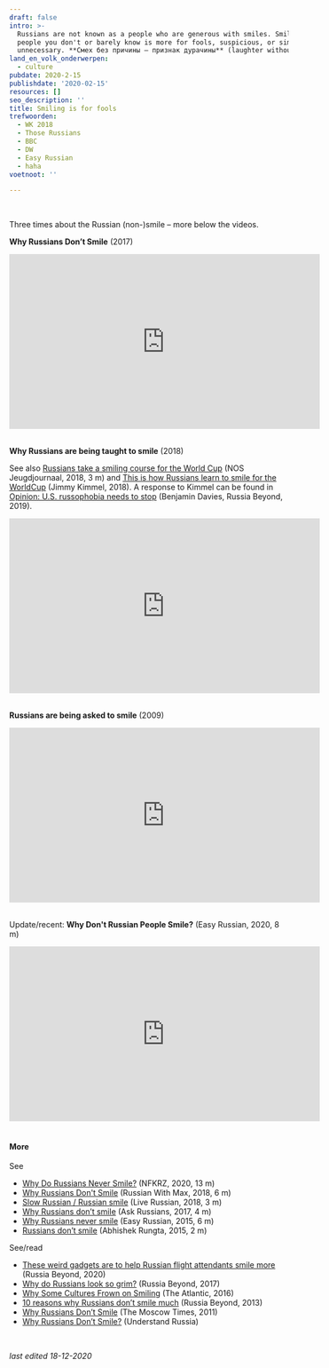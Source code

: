 ```yaml
---
draft: false
intro: >-
  Russians are not known as a people who are generous with smiles. Smiling at
  people you don't or barely know is more for fools, suspicious, or simply
  unnecessary. **Смех без причины – признак дурачины** (laughter without reason is a sign of foolishness). You could also say: Russians save their smiles for when they are truly sincere.
land_en_volk_onderwerpen:
  - culture
pubdate: 2020-2-15
publishdate: '2020-02-15'
resources: []
seo_description: ''
title: Smiling is for fools
trefwoorden:
  - WK 2018
  - Those Russians
  - BBC
  - DW
  - Easy Russian
  - haha
voetnoot: ''

---
```


<br/>

Three times about the Russian (non-)smile – more below the videos.

**Why Russians Don’t Smile** (2017)

<iframe width="560" height="315" src="https://www.youtube.com/embed/9ppaNB9tYs4" frameborder="0" allow="accelerometer; autoplay; encrypted-media; gyroscope; picture-in-picture" allowfullscreen></iframe>

<br/>
<br/>

**Why Russians are being taught to smile** (2018)

See also [Russians take a smiling course for the World Cup](https://www.youtube.com/watch?v=qqpAmDArXQg) (NOS Jeugdjournaal, 2018, 3 m) and [This is how Russians learn to smile for the WorldCup](https://twitter.com/jimmykimmel/status/1007599499911442434) (Jimmy Kimmel, 2018). A response to Kimmel can be found in [Opinion: U.S. russophobia needs to stop](https://www.rbth.com/lifestyle/331138-american-russophobia) (Benjamin Davies, Russia Beyond, 2019).

<iframe width="560" height="315" src="https://www.youtube.com/embed/7te-VWr2pEs" frameborder="0" allow="accelerometer; autoplay; encrypted-media; gyroscope; picture-in-picture" allowfullscreen></iframe>

<br/>
<br/>

**Russians are being asked to smile** (2009)

<iframe width="560" height="315" src="https://www.youtube.com/embed/5zXX7Rk6Aeg" frameborder="0" allow="accelerometer; autoplay; encrypted-media; gyroscope; picture-in-picture" allowfullscreen></iframe>

<br/>
<br/>

Update/recent: **Why Don't Russian People Smile?** (Easy Russian, 2020, 8 m)

<iframe width="560" height="315" src="https://www.youtube.com/embed/Mb-ynUI4Me4" frameborder="0" allow="accelerometer; autoplay; clipboard-write; encrypted-media; gyroscope; picture-in-picture" allowfullscreen></iframe>

<br/>
<br/>

#### More

See
- [Why Do Russians Never Smile?](https://youtu.be/YZM3Zk-tlmc) (NFKRZ, 2020, 13 m)
- [Why Russians Don't Smile](https://www.youtube.com/watch?v=kzRVwwfGs_M) (Russian With Max, 2018, 6 m)
- [Slow Russian / Russian smile](https://youtu.be/TPENEfInfRY) (Live Russian, 2018, 3 m)
- [Why Russians don’t smile](https://youtu.be/c_EjsofUPAE) (Ask Russians, 2017, 4 m)
- [Why Russians never smile](https://youtu.be/D3_JphAv5F8) (Easy Russian, 2015, 6 m)
- [Russians don’t smile](https://youtu.be/gXKEjysVb88) (Abhishek Rungta, 2015, 2 m)

See/read
- [These weird gadgets are to help Russian flight attendants smile more](https://www.rbth.com/business/332884-these-weird-gadgets-are-to-help-russian-flight) (Russia Beyond, 2020)
- [Why do Russians look so grim?](https://www.rbth.com/politics_and_society/2017/05/03/why-do-russians-look-so-grim_755704) (Russia Beyond, 2017)
- [Why Some Cultures Frown on Smiling](https://www.theatlantic.com/science/archive/2016/05/culture-and-smiling/483827/) (The Atlantic, 2016)
- [10 reasons why Russians don’t smile much](https://www.rbth.com/arts/2013/11/29/ten_reasons_why_russians_dont_smile_much_31259) (Russia Beyond, 2013)
- [Why Russians Don’t Smile](https://www.themoscowtimes.com/2011/04/28/why-russians-dont-smile-a6672) (The Moscow Times, 2011)
- [Why Russians Don’t Smile?](https://understandrussia.com/russians-dont-smile/) (Understand Russia)

<br/>

*last edited 18-12-2020*
